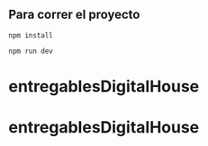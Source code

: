 ## Para correr el proyecto

`npm install`

`npm run dev`
# entregablesDigitalHouse
# entregablesDigitalHouse
